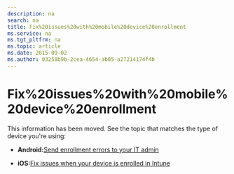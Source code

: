 ```yaml
---
description: na
search: na
title: Fix%20issues%20with%20mobile%20device%20enrollment
ms.service: na
ms.tgt_pltfrm: na
ms.topic: article
ms.date: 2015-09-02
ms.author: 03258b9b-2cea-4654-ab05-a27214174f4b
---
```

# Fix%20issues%20with%20mobile%20device%20enrollment
This information has been moved. See the topic that matches the type of device you're using:

- **Android:**[Send enrollment errors to your IT admin](http://technet.microsoft.com/library/mt502762.aspx)

- **iOS:**[Fix issues when your device is enrolled in Intune](http://technet.microsoft.com/library/mt598622.aspx)

